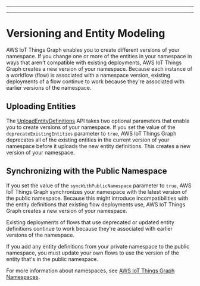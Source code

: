 --------

--------

# Versioning and Entity Modeling<a name="iot-tg-models-manage"></a>

AWS IoT Things Graph enables you to create different versions of your namespace\. If you change one or more of the entities in your namespace in ways that aren't compatible with existing deployments, AWS IoT Things Graph creates a new version of your namespace\. Because each instance of a workflow \(flow\) is associated with a namespace version, existing deployments of a flow continue to work because they're associated with earlier versions of the namespace\.

## Uploading Entities<a name="iot-tg-models-manage-upload"></a>

The [UploadEntityDefinitions](https://docs.aws.amazon.com/thingsgraph/latest/APIReference/API_UploadEntityDefinitions.html) API takes two optional parameters that enable you to create versions of your namespace\. If you set the value of the `deprecateExistingEntities` parameter to `true`, AWS IoT Things Graph deprecates all of the existing entities in the current version of your namespace before it uploads the new entity definitions\. This creates a new version of your namespace\.

## Synchronizing with the Public Namespace<a name="iot-tg-models-manage-synchronize"></a>

If you set the value of the `syncWithPublicNamespace` parameter to `true`, AWS IoT Things Graph synchronizes your namespace with the latest version of the public namespace\. Because this might introduce incompatibilities with the entity definitions that existing flow deployments use, AWS IoT Things Graph creates a new version of your namespace\.

Existing deployments of flows that use deprecated or updated entity definitions continue to work because they're associated with earlier versions of the namespace\.

If you add any entity definitions from your private namespace to the public namespace, you must update your own flows to use the version of the entity that's in the public namespace\.

For more information about namespaces, see [AWS IoT Things Graph Namespaces](iot-tg-whatis-namespace.html)\.